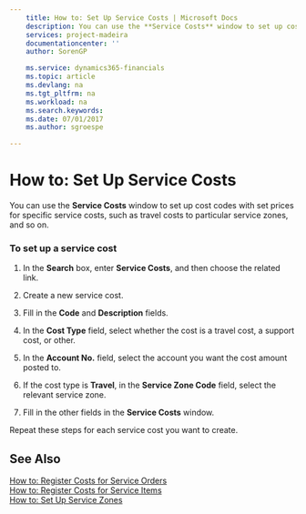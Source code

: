 ```yaml
---
    title: How to: Set Up Service Costs | Microsoft Docs
    description: You can use the **Service Costs** window to set up cost codes with set prices for specific service costs, such as travel costs to particular service zones, and so on.
    services: project-madeira
    documentationcenter: ''
    author: SorenGP

    ms.service: dynamics365-financials
    ms.topic: article
    ms.devlang: na
    ms.tgt_pltfrm: na
    ms.workload: na
    ms.search.keywords:
    ms.date: 07/01/2017
    ms.author: sgroespe

---
```

# How to: Set Up Service Costs
You can use the **Service Costs** window to set up cost codes with set prices for specific service costs, such as travel costs to particular service zones, and so on.  
  
### To set up a service cost  
  
1.  In the **Search** box, enter **Service Costs**, and then choose the related link.  
  
2.  Create a new service cost.  
  
3.  Fill in the **Code** and **Description** fields.  
  
4.  In the **Cost Type** field, select whether the cost is a travel cost, a support cost, or other.  
  
5.  In the **Account No.** field, select the account you want the cost amount posted to.  
  
6.  If the cost type is **Travel**, in the **Service Zone Code** field, select the relevant service zone.  
  
7.  Fill in the other fields in the **Service Costs** window.  
  
 Repeat these steps for each service cost you want to create.  
  
## See Also  
 [How to: Register Costs for Service Orders](../how-to-register-costs-for-service-orders.md)   
 [How to: Register Costs for Service Items](../how-to-register-costs-for-service-items.md)   
 [How to: Set Up Service Zones](../how-to-set-up-service-zones.md)